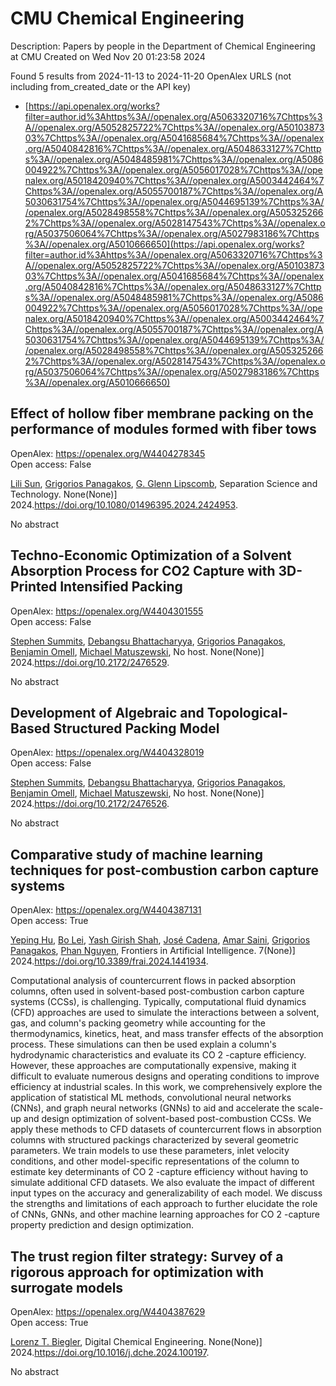 # CMU Chemical Engineering
Description: Papers by people in the Department of Chemical Engineering at CMU
Created on Wed Nov 20 01:23:58 2024

Found 5 results from 2024-11-13 to 2024-11-20
OpenAlex URLS (not including from_created_date or the API key)
- [https://api.openalex.org/works?filter=author.id%3Ahttps%3A//openalex.org/A5063320716%7Chttps%3A//openalex.org/A5052825722%7Chttps%3A//openalex.org/A5010387303%7Chttps%3A//openalex.org/A5041685684%7Chttps%3A//openalex.org/A5040842816%7Chttps%3A//openalex.org/A5048633127%7Chttps%3A//openalex.org/A5048485981%7Chttps%3A//openalex.org/A5086004922%7Chttps%3A//openalex.org/A5056017028%7Chttps%3A//openalex.org/A5018420940%7Chttps%3A//openalex.org/A5003442464%7Chttps%3A//openalex.org/A5055700187%7Chttps%3A//openalex.org/A5030631754%7Chttps%3A//openalex.org/A5044695139%7Chttps%3A//openalex.org/A5028498558%7Chttps%3A//openalex.org/A5053252662%7Chttps%3A//openalex.org/A5028147543%7Chttps%3A//openalex.org/A5037506064%7Chttps%3A//openalex.org/A5027983186%7Chttps%3A//openalex.org/A5010666650](https://api.openalex.org/works?filter=author.id%3Ahttps%3A//openalex.org/A5063320716%7Chttps%3A//openalex.org/A5052825722%7Chttps%3A//openalex.org/A5010387303%7Chttps%3A//openalex.org/A5041685684%7Chttps%3A//openalex.org/A5040842816%7Chttps%3A//openalex.org/A5048633127%7Chttps%3A//openalex.org/A5048485981%7Chttps%3A//openalex.org/A5086004922%7Chttps%3A//openalex.org/A5056017028%7Chttps%3A//openalex.org/A5018420940%7Chttps%3A//openalex.org/A5003442464%7Chttps%3A//openalex.org/A5055700187%7Chttps%3A//openalex.org/A5030631754%7Chttps%3A//openalex.org/A5044695139%7Chttps%3A//openalex.org/A5028498558%7Chttps%3A//openalex.org/A5053252662%7Chttps%3A//openalex.org/A5028147543%7Chttps%3A//openalex.org/A5037506064%7Chttps%3A//openalex.org/A5027983186%7Chttps%3A//openalex.org/A5010666650)

## Effect of hollow fiber membrane packing on the performance of modules formed with fiber tows   

OpenAlex: https://openalex.org/W4404278345    
Open access: False
    
[Lili Sun](https://openalex.org/A5034596712), [Grigorios Panagakos](https://openalex.org/A5028498558), [G. Glenn Lipscomb](https://openalex.org/A5063620462), Separation Science and Technology. None(None)] 2024.https://doi.org/10.1080/01496395.2024.2424953.
    
No abstract    

    

## Techno-Economic Optimization of a Solvent Absorption Process for CO2 Capture with 3D-Printed Intensified Packing   

OpenAlex: https://openalex.org/W4404301555    
Open access: False
    
[Stephen Summits](https://openalex.org/A5094303016), [Debangsu Bhattacharyya](https://openalex.org/A5037148093), [Grigorios Panagakos](https://openalex.org/A5028498558), [Benjamin Omell](https://openalex.org/A5000874144), [Michael Matuszewski](https://openalex.org/A5054503694), No host. None(None)] 2024.https://doi.org/10.2172/2476529.
    
No abstract    

    

## Development of Algebraic and Topological-Based Structured Packing Model   

OpenAlex: https://openalex.org/W4404328019    
Open access: False
    
[Stephen Summits](https://openalex.org/A5094303016), [Debangsu Bhattacharyya](https://openalex.org/A5037148093), [Grigorios Panagakos](https://openalex.org/A5028498558), [Benjamin Omell](https://openalex.org/A5000874144), [Michael Matuszewski](https://openalex.org/A5054503694), No host. None(None)] 2024.https://doi.org/10.2172/2476526.
    
No abstract    

    

## Comparative study of machine learning techniques for post-combustion carbon capture systems   

OpenAlex: https://openalex.org/W4404387131    
Open access: True
    
[Yeping Hu](https://openalex.org/A5072326337), [Bo Lei](https://openalex.org/A5037489231), [Yash Girish Shah](https://openalex.org/A5038961197), [José Cadena](https://openalex.org/A5035116027), [Amar Saini](https://openalex.org/A5091468069), [Grigorios Panagakos](https://openalex.org/A5028498558), [Phan Nguyen](https://openalex.org/A5051284194), Frontiers in Artificial Intelligence. 7(None)] 2024.https://doi.org/10.3389/frai.2024.1441934.
    
Computational analysis of countercurrent flows in packed absorption columns, often used in solvent-based post-combustion carbon capture systems (CCSs), is challenging. Typically, computational fluid dynamics (CFD) approaches are used to simulate the interactions between a solvent, gas, and column's packing geometry while accounting for the thermodynamics, kinetics, heat, and mass transfer effects of the absorption process. These simulations can then be used explain a column's hydrodynamic characteristics and evaluate its CO 2 -capture efficiency. However, these approaches are computationally expensive, making it difficult to evaluate numerous designs and operating conditions to improve efficiency at industrial scales. In this work, we comprehensively explore the application of statistical ML methods, convolutional neural networks (CNNs), and graph neural networks (GNNs) to aid and accelerate the scale-up and design optimization of solvent-based post-combustion CCSs. We apply these methods to CFD datasets of countercurrent flows in absorption columns with structured packings characterized by several geometric parameters. We train models to use these parameters, inlet velocity conditions, and other model-specific representations of the column to estimate key determinants of CO 2 -capture efficiency without having to simulate additional CFD datasets. We also evaluate the impact of different input types on the accuracy and generalizability of each model. We discuss the strengths and limitations of each approach to further elucidate the role of CNNs, GNNs, and other machine learning approaches for CO 2 -capture property prediction and design optimization.    

    

## The trust region filter strategy: Survey of a rigorous approach for optimization with surrogate models   

OpenAlex: https://openalex.org/W4404387629    
Open access: True
    
[Lorenz T. Biegler](https://openalex.org/A5052825722), Digital Chemical Engineering. None(None)] 2024.https://doi.org/10.1016/j.dche.2024.100197.
    
No abstract    

    

